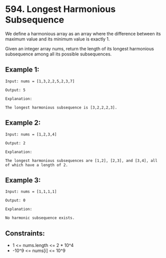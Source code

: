 # 594. Longest Harmonious Subsequence

We define a harmonious array as an array where the difference between its maximum value and its minimum value is exactly 1.

Given an integer array nums, return the length of its longest harmonious subsequence among all its possible subsequences.

## Example 1:

```
Input: nums = [1,3,2,2,5,2,3,7]

Output: 5

Explanation:

The longest harmonious subsequence is [3,2,2,2,3].
```

## Example 2:

```
Input: nums = [1,2,3,4]

Output: 2

Explanation:

The longest harmonious subsequences are [1,2], [2,3], and [3,4], all of which have a length of 2.
```

## Example 3:

```
Input: nums = [1,1,1,1]

Output: 0

Explanation:

No harmonic subsequence exists.
```

## Constraints:

- 1 <= nums.length <= 2 \* 10^4
- -10^9 <= nums[i] <= 10^9

